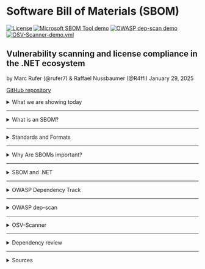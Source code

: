 # Software Bill of Materials (SBOM)

[![License](https://img.shields.io/badge/license-Apache%20License%202.0-blue.svg)](https://github.com/rufer7/sbom-and-license-scanning-tryout/blob/main/LICENSE)
[![Microsoft SBOM Tool demo](https://github.com/rufer7/sbom-and-license-scanning-tryout/actions/workflows/msft-sbom-tool.yml/badge.svg)](https://github.com/rufer7/sbom-and-license-scanning-tryout/actions/workflows/msft-sbom-tool.yml)
[![OWASP dep-scan demo](https://github.com/rufer7/sbom-and-license-scanning-tryout/actions/workflows/owasp-dep-scan.yml/badge.svg)](https://github.com/rufer7/sbom-and-license-scanning-tryout/actions/workflows/owasp-dep-scan.yml)
[![OSV-Scanner-demo.yml](https://github.com/rufer7/sbom-and-license-scanning-tryout/actions/workflows/osv-scanner.yml/badge.svg)](https://github.com/rufer7/sbom-and-license-scanning-tryout/actions/workflows/osv-scanner.yml)

## Vulnerability scanning and license compliance in the .NET ecosystem

by Marc Rufer (@rufer7) & Raffael Nussbaumer (@R4ffi)
January 29, 2025

[GitHub repository](https://github.com/rufer7/sbom-and-license-scanning-tryout)

<details>
<summary>What we are showing today</summary>

- What SBOM is and why you should consider using it
- How you create an SBOM for your .NET application
- How you can keep track of your SBOMS with OWASP Dependency Track and/or GitHub

</details>

---

<details>
<summary>What is an SBOM?</summary>

A Software Bill of Materials (SBOM) is a formal record containing the details and
**supply chain relationships** of various components used in building software.
These components, including libraries and modules, can be open source or proprietary,
free or paid, and the data can be widely available or access-restricted.

</details>

---

<details>
<summary>Standards and Formats</summary>

To ensure SBOMs are interoperable and easily exchangeable, standardized formats are used:

1. **SPDX** (Software Package Data Exchange): A standard supported by the Linux Foundation
2. **CycloneDX**: A lightweight format specifically designed for security use cases
3. **SWID Tags** (Software Identification Tags): A ISO standard for software identification

</details>

---

<details>
<summary>Why Are SBOMs important?</summary>

1. **Transparency**:

   - They provide a clear view of all software components, especially useful when using third-party or open-source dependencies.

2. **Security Management**:

   - SBOMs help identify vulnerabilities in components, allowing organizations to assess and mitigate risks such as zero-day vulnerabilities more effectively.

3. **Compliance**:

   - Documenting software licenses ensures companies meet licensing requirements and avoid legal complications.

</details>

---

<details>
<summary>SBOM and .NET</summary>

- [CycloneDX module for .NET](https://github.com/CycloneDX/cyclonedx-dotnet)
  ```powershell
  dotnet tool install --global CycloneDX
  dotnet CycloneDX YourSolution.sln -o /output/path
  ```
- [GitHub action to generate a CycloneDX SBOM for .NET](https://github.com/CycloneDX/gh-dotnet-generate-sbom)
  ```
  - name: Generate XML SBOM
    uses: CycloneDX/gh-dotnet-generate-sbom@v1
    with:
      path: ./CycloneDX.sln
      github-bearer-token: ${{ secrets.GITHUB_TOKEN }}
  ```

</details>

---

<details>
<summary>OWASP Dependency Track</summary>

OWASP Dependency-Track is a powerful tool for managing software dependencies and their vulnerabilities. It automates SBOM ingestion, scans for risks, tracks vulnerabilities, and ensures compliance, boosting supply chain security.

Can be easily operated on Azure and OIDC integration is also available. Terraform files for the setup can be found under `/deploy`.
Operation with recommended settings costs at least 100$/month.

```mermaid
architecture-beta
  group dtrack(cloud)[OWASP Dependency Track]

  service frontend(internet)[Dependency Track Frontend] in dtrack
  service backend(server)[Dependency Track API Server] in dtrack
  service db(database)[Postgres Database] in dtrack

  frontend:R --> L:backend
  backend:R --> L:db
```

</details>

---

<details>
<summary>OWASP dep-scan</summary>

OWASP dep-scan is a next-generation security and risk audit tool based on known vulnerabilities, advisories, and license limitations for project dependencies.
Both local repositories and container images are supported as the input, and the tool is ideal for integration with ASPM/VM platforms and in CI environments.

For more details see [here](https://depscan.readthedocs.io/)

> **NOTE:** You should plan enough time for the setup - in my experience, it is a little more complicated/expensive for .NET projects and solutions.

</details>

---

<details>
<summary>OSV-Scanner</summary>

OSV-Scanner is a tool that checks your software against the Google Open Source Vulnerabilities (OSV) database.
It is a lightweight, easy-to-use tool that can be integrated into your CI/CD pipeline to ensure your software is free of known vulnerabilities.

For more details see [here](https://google.github.io/osv-scanner/)

</details>

---

<details>
<summary>Dependency review</summary>

Dependency review lets you catch insecure dependencies before you introduce them to your environment, and provides information on license, dependents, and age of dependencies.

See [here](https://docs.github.com/en/code-security/supply-chain-security/understanding-your-software-supply-chain/about-dependency-review) for more details

</details>

---

<details>
<summary>Sources</summary>

- https://www.cisa.gov/
- https://docs.github.com/en/code-security/supply-chain-security/understanding-your-software-supply-chain/about-dependency-review

</details>
